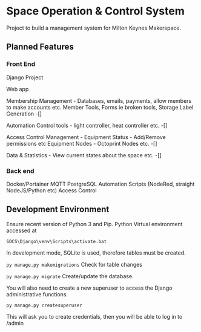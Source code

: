# Space Operation & Control System

Project to build a management system for Milton Keynes Makerspace.

## Planned Features 

### Front End 

Django Project 

Web app 

Membership Management - Databases, emails, payments, allow members to make accounts etc. Member Tools, Forms ie broken tools, Storage Label Generation -[]

Automation Control tools - light controller, heat controller etc.  -[]

Access Control Management - Equipment Status - Add/Remove permissions etc Equipment Nodes - Octoprint Nodes etc.  -[]

Data & Statistics - View current states about the space etc. -[]

### Back end

 Docker/Portainer MQTT PostgreSQL Automation Scripts (NodeRed, straight NodeJS/Python etc) Access Control



## Development Environment

Ensure recent version of Python 3 and Pip. Python Virtual environment accessed at 

```Command Line
SOCS\Django\venv\Scripts\activate.bat 
```

In development mode, SQLite is used, therefore tables must be created.

`py manage.py makemigrations` Check for table changes 

`py manage.py migrate` Create/update the database.

You will also need to create a new superuser to access the Django administrative functions.

`py manage.py createsuperuser`

This will ask you to create credentials, then you will be able to log in to /admin